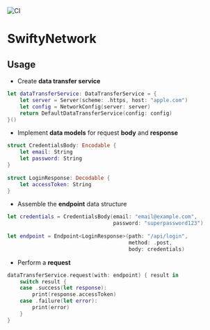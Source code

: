 ![CI](https://github.com/orest544/SwiftyNetwork/workflows/CI/badge.svg)

# SwiftyNetwork

## Usage

- Create **data transfer service**

```swift
let dataTransferService: DataTransferService = {
    let server = Server(scheme: .https, host: "apple.com")
    let config = NetworkConfig(server: server)
    return DefaultDataTransferService(config: config)
}()
```

- Implement **data models** for request **body** and **response**

```swift
struct CredentialsBody: Encodable {
    let email: String
    let password: String
}
    
struct LoginResponse: Decodable {
    let accessToken: String
}
```

- Assemble the **endpoint** data structure

```swift
let credentials = CredentialsBody(email: "email@example.com", 
                                  password: "superpassword123")
                                  
let endpoint = Endpoint<LoginResponse>(path: "/api/login", 
                                       method: .post, 
                                       body: credentials)
```

- Perform a **request**

```swift
dataTransferService.request(with: endpoint) { result in
    switch result {
    case .success(let response):
        print(response.accessToken)
    case .failure(let error):
        print(error)
    }
}
```
